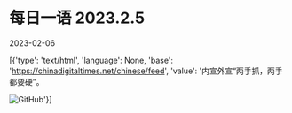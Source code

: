 # 每日一语 2023.2.5

2023-02-06

[{'type': 'text/html', 'language': None, 'base': 'https://chinadigitaltimes.net/chinese/feed', 'value': '内宣外宣“两手抓，两手都要硬”。

![GitHub](https://chinadigitaltimes.net/chinese/files/2023/02/2.5.jpg)'}]